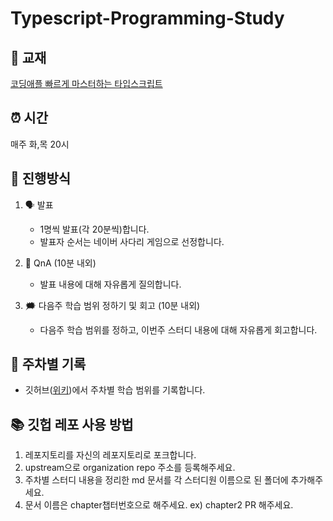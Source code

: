 # Typescript-Programming-Study

## 📘 교재

[코딩애플 빠르게 마스터하는 타입스크립트](https://codingapple.com/course/typescript-crash-course/)

## ⏰ 시간

매주 화,목 20시

## 📖 진행방식

1. 🗣️ 발표

   - 1명씩 발표(각 20분씩)합니다.
   - 발표자 순서는 네이버 사다리 게임으로 선정합니다.

2. 🤔 QnA (10분 내외)

   - 발표 내용에 대해 자유롭게 질의합니다.

3. 🗯️ 다음주 학습 범위 정하기 및 회고 (10분 내외)

   - 다음주 학습 범위를 정하고, 이번주 스터디 내용에 대해 자유롭게 회고합니다.

## 🧾 주차별 기록

- 깃허브([위키](https://github.com/zoe-world/Typescript-Programming-Study/wiki))에서 주차별 학습 범위를 기록합니다.

## 📚 깃헙 레포 사용 방법

1. 레포지토리를 자신의 레포지토리로 포크합니다.
2. upstream으로 organization repo 주소를 등록해주세요.
3. 주차별 스터디 내용을 정리한 md 문서를 각 스터디원 이름으로 된 폴더에 추가해주세요.
4. 문서 이름은 chapter챕터번호으로 해주세요. ex) chapter2
   PR 해주세요.
